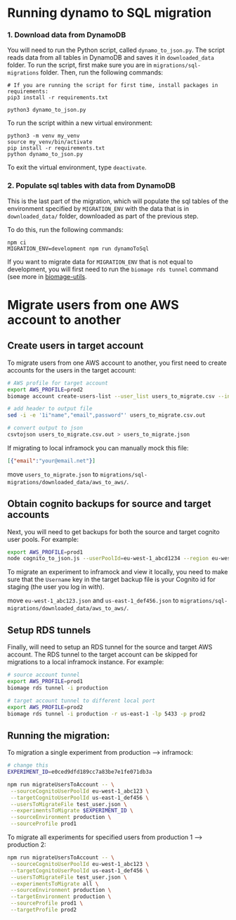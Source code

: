 # Running dynamo to SQL migration

### 1. Download data from DynamoDB

You will need to run the Python script, called `dynamo_to_json.py`. The script reads data from all tables in DynamoDB and saves it in `downloaded_data` folder. To run the script, first make sure you are in `migrations/sql-migrations` folder. Then, run the following commands:

```
# If you are running the script for first time, install packages in requirements:
pip3 install -r requirements.txt

python3 dynamo_to_json.py
```

To run the script within a new virtual environment:

```
python3 -m venv my_venv
source my_venv/bin/activate
pip install -r requirements.txt
python dynamo_to_json.py
```
To exit the virtual environment, type `deactivate`.

### 2. Populate sql tables with data from DynamoDB

This is the last part of the migration, which will populate the sql tables of the environment specified by `MIGRATION_ENV` with the data that is in `downloaded_data/` folder, downloaded as part of the previous step.

To do this, run the following commands:

```
npm ci
MIGRATION_ENV=development npm run dynamoToSql
```

If you want to migrate data for `MIGRATION_ENV` that is not equal to development, you will first need to run the `biomage rds tunnel` command (see more in [biomage-utils](https://github.com/hms-dbmi-cellenics/biomage-utils]).


# Migrate users from one AWS account to another

## Create users in target account
To migrate users from one AWS account to another, you first need to create accounts for the users in the target account:

```bash
# AWS profile for target account
export AWS_PROFILE=prod2
biomage account create-users-list --user_list users_to_migrate.csv --input_env production

# add header to output file
sed -i -e '1i"name","email",password"' users_to_migrate.csv.out

# convert output to json
csvtojson users_to_migrate.csv.out > users_to_migrate.json
```

If migrating to local inframock you can manually mock this file:

```json
[{"email":"your@email.net"}]
```

move `users_to_migrate.json` to `migrations/sql-migrations/downloaded_data/aws_to_aws/`.

## Obtain cognito backups for source and target accounts

Next, you will need to get backups for both the source and target cognito user pools. For example:

```bash
export AWS_PROFILE=prod1
node cognito_to_json.js --userPoolId=eu-west-1_abcd1234 --region eu-west-1
```

To migrate an experiment to inframock and view it locally, you need to make sure that the `Username` key in the target backup file is your Cognito id for staging (the user you log in with).

move `eu-west-1_abc123.json` and `us-east-1_def456.json`  to `migrations/sql-migrations/downloaded_data/aws_to_aws/`.

## Setup RDS tunnels

Finally, will need to setup an RDS tunnel for the source and target AWS account. The RDS tunnel to the target account can be skipped for migrations to a local inframock instance. For example:

```bash
# source account tunnel
export AWS_PROFILE=prod1
biomage rds tunnel -i production
```

```bash
# target account tunnel to different local port
export AWS_PROFILE=prod2
biomage rds tunnel -i production -r us-east-1 -lp 5433 -p prod2
```

## Running the migration:

To migration a single experiment from production --> inframock:

```bash
# change this
EXPERIMENT_ID=e0ced9dfd189cc7a83be7e1fe071db3a

npm run migrateUsersToAccount -- \
 --sourceCognitoUserPoolId eu-west-1_abc123 \
 --targetCognitoUserPoolId us-east-1_def456 \
 --usersToMigrateFile test_user.json \
 --experimentsToMigrate $EXPERIMENT_ID \
 --sourceEnvironment production \
 --sourceProfile prod1 
```

To migrate all experiments for specified users from production 1 --> production 2:

```bash
npm run migrateUsersToAccount -- \
 --sourceCognitoUserPoolId eu-west-1_abc123 \
 --targetCognitoUserPoolId us-east-1_def456 \
 --usersToMigrateFile test_user.json \
 --experimentsToMigrate all \
 --sourceEnvironment production \
 --targetEnvironment production \
 --sourceProfile prod1 \
 --targetProfile prod2
```
